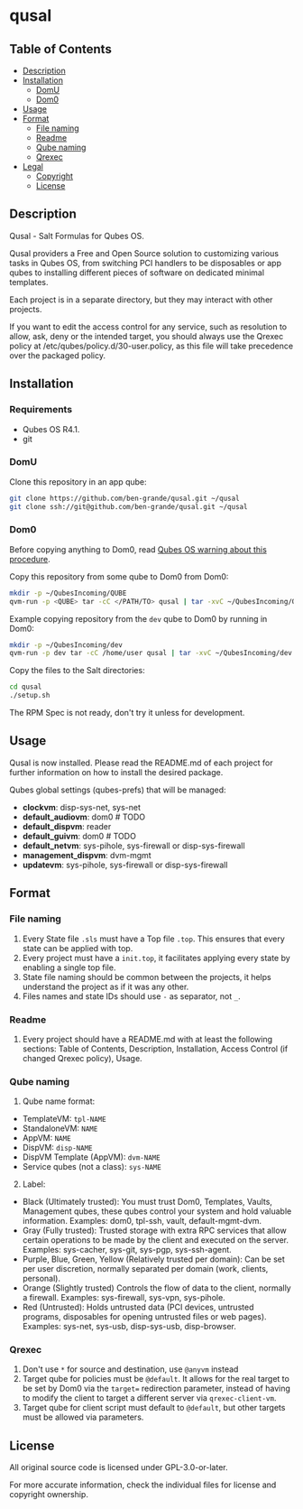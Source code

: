 # qusal

## Table of Contents

* [Description](#description)
* [Installation](#installation)
  * [DomU](#domu)
  * [Dom0](#dom0)
* [Usage](#usage)
* [Format](#format)
  * [File naming](#file-naming)
  * [Readme](#readme)
  * [Qube naming](#qube-naming)
  * [Qrexec](#qrexec)
* [Legal](#legal)
  * [Copyright](#copyright)
  * [License](#license)

## Description

Qusal - Salt Formulas for Qubes OS.

Qusal providers a Free and Open Source solution to customizing various tasks
in Qubes OS, from switching PCI handlers to be disposables or app qubes to
installing different pieces of software on dedicated minimal templates.

Each project is in a separate directory, but they may interact with other
projects.

If you want to edit the access control for any service, such as resolution to
allow, ask, deny or the intended target, you should always use the Qrexec
policy at /etc/qubes/policy.d/30-user.policy, as this file will take
precedence over the packaged policy.

## Installation

### Requirements

- Qubes OS R4.1.
- git

### DomU

Clone this repository in an app qube:
```sh
git clone https://github.com/ben-grande/qusal.git ~/qusal
git clone ssh://git@github.com/ben-grande/qusal.git ~/qusal
```

### Dom0

Before copying anything to Dom0, read [Qubes OS warning about
this procedure](https://www.qubes-os.org/doc/how-to-copy-from-dom0/#copying-to-dom0).

Copy this repository from some qube to Dom0 from Dom0:
```sh
mkdir -p ~/QubesIncoming/QUBE
qvm-run -p <QUBE> tar -cC </PATH/TO> qusal | tar -xvC ~/QubesIncoming/QUBE qusal
```
Example copying repository from the `dev` qube to Dom0 by running in Dom0:
```sh
mkdir -p ~/QubesIncoming/dev
qvm-run -p dev tar -cC /home/user qusal | tar -xvC ~/QubesIncoming/dev qusal
```

Copy the files to the Salt directories:
```sh
cd qusal
./setup.sh
```

The RPM Spec is not ready, don't try it unless for development.

## Usage

Qusal is now installed. Please read the README.md of each project for further
information on how to install the desired package.

Qubes global settings (qubes-prefs) that will be managed:

- **clockvm**: disp-sys-net, sys-net
- **default_audiovm**: dom0  # TODO
- **default_dispvm**: reader
- **default_guivm**: dom0  # TODO
- **default_netvm**: sys-pihole, sys-firewall or disp-sys-firewall
- **management_dispvm**: dvm-mgmt
- **updatevm**: sys-pihole, sys-firewall or disp-sys-firewall

## Format

### File naming

1. Every State file `.sls` must have a Top file `.top`. This ensures that
   every state can be applied with top.
2. Every project must have a `init.top`, it facilitates applying every state
   by enabling a single top file.
3. State file naming should be common between the projects, it helps
   understand the project as if it was any other.
5. Files names and state IDs should use `-` as separator, not `_`.

### Readme

1. Every project should have a README.md with at least the following sections:
   Table of Contents, Description, Installation, Access Control (if changed
   Qrexec policy), Usage.

### Qube naming

1. Qube name format:

  - TemplateVM: `tpl-NAME`
  - StandaloneVM: `NAME`
  - AppVM: `NAME`
  - DispVM: `disp-NAME`
  - DispVM Template (AppVM): `dvm-NAME`
  - Service qubes (not a class): `sys-NAME`

2. Label:

  - Black (Ultimately trusted): You must trust Dom0, Templates, Vaults,
    Management qubes, these qubes control your system and hold valuable
    information. Examples: dom0, tpl-ssh, vault, default-mgmt-dvm.
  - Gray (Fully trusted): Trusted storage with extra RPC services that allow
    certain operations to be made by the client and executed on the server.
    Examples: sys-cacher, sys-git, sys-pgp, sys-ssh-agent.
  - Purple, Blue, Green, Yellow (Relatively trusted per domain): Can be set
    per user discretion, normally separated per domain (work, clients,
    personal).
  - Orange (Slightly trusted) Controls the flow of data to the client,
    normally a firewall. Examples: sys-firewall, sys-vpn, sys-pihole.
  - Red (Untrusted): Holds untrusted data (PCI devices, untrusted programs,
    disposables for opening untrusted files or web pages). Examples: sys-net,
    sys-usb, disp-sys-usb, disp-browser.

### Qrexec

1. Don't use `*` for source and destination, use `@anyvm` instead
2. Target qube for policies must be `@default`. It allows for the real target
   to be set by Dom0 via the `target=` redirection parameter, instead of
   having to modify the client to target a different server via
   `qrexec-client-vm`.
3. Target qube for client script must default to `@default`, but other targets
   must be allowed via parameters.

## License

All original source code is licensed under GPL-3.0-or-later.

For more accurate information, check the individual files for license and
copyright ownership.
